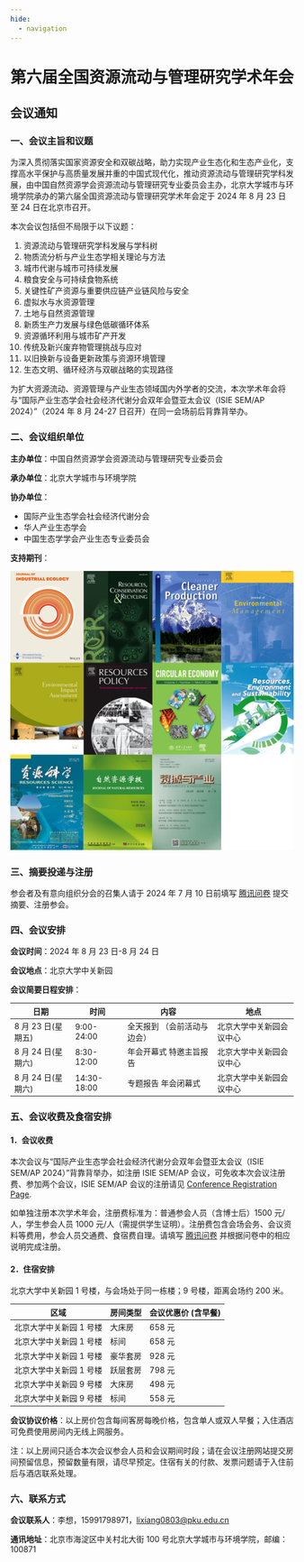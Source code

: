 ```yaml
---
hide:
  - navigation
---
```


# 第六届全国资源流动与管理研究学术年会

## 会议通知

### 一、会议主旨和议题

为深入贯彻落实国家资源安全和双碳战略，助力实现产业生态化和生态产业化，支撑高水平保护与高质量发展并重的中国式现代化，推动资源流动与管理研究学科发展，由中国自然资源学会资源流动与管理研究专业委员会主办，北京大学城市与环境学院承办的第六届全国资源流动与管理研究学术年会定于 2024 年 8 月 23 日至 24 日在北京市召开。

本次会议包括但不局限于以下议题：

1. 资源流动与管理研究学科发展与学科树
2. 物质流分析与产业生态学相关理论与方法
3. 城市代谢与城市可持续发展
4. 粮食安全与可持续食物系统
5. 关键性矿产资源与重要供应链产业链风险与安全
6. 虚拟水与水资源管理
7. 土地与自然资源管理
8. 新质生产力发展与绿色低碳循环体系
9. 资源循环利用与城市矿产开发
10. 传统及新兴废弃物管理挑战与应对
11. 以旧换新与设备更新政策与资源环境管理
12. 生态文明、循环经济与双碳战略的实现路径

为扩大资源流动、资源管理与产业生态领域国内外学者的交流，本次学术年会将与“国际产业生态学会社会经济代谢分会双年会暨亚太会议（ISIE SEM/AP 2024）”（2024 年 8 月 24-27 日召开）在同一会场前后背靠背举办。

### 二、会议组织单位

**主办单位**：中国自然资源学会资源流动与管理研究专业委员会

**承办单位**：北京大学城市与环境学院

**协办单位**：

- 国际产业生态学会社会经济代谢分会
- 华人产业生态学会
- 中国生态学学会产业生态专业委员会

**支持期刊**：

![1715847029826](image/index/1715847029826.png)

### 三、摘要投递与注册

参会者及有意向组织分会的召集人请于 2024 年 7 月 10 日前填写 [腾讯问卷](https://docs.qq.com/form/page/DSXZSRW9sUUpJekhW) 提交摘要、注册参会。

### 四、会议安排

**会议时间**：2024 年 8 月 23 日-8 月 24 日

**会议地点**：北京大学中关新园

**会议简要日程安排**：

| 日期               | 时间        | 内容                        | 地点                     |
| ------------------ | ----------- | --------------------------- | ------------------------ |
| 8 月 23 日(星期五) | 9:00-24:00  | 全天报到 （会前活动与边会） | 北京大学中关新园会议中心 |
| 8 月 24 日(星期六) | 8:30-12:00  | 年会开幕式 特邀主旨报告     | 北京大学中关新园会议中心 |
| 8 月 24 日(星期六) | 14:30-18:00 | 专题报告 年会闭幕式         | 北京大学中关新园会议中心 |

### 五、会议收费及食宿安排

#### 1．会议收费

本次会议与“国际产业生态学会社会经济代谢分会双年会暨亚太会议（ISIE SEM/AP 2024）”背靠背举办，如注册 ISIE SEM/AP 会议，可免收本次会议注册费、参加两个会议，ISIE SEM/AP 会议的注册请见 [Conference Registration Page](../Registration/index.md).

如单独注册本次学术年会，注册费标准为：普通参会人员（含博士后）1500 元/人，学生参会人员 1000 元/人（需提供学生证明）。注册费包含会场会务、会议资料等费用，参会人员交通费、食宿费自理。请填写 [腾讯问卷](https://docs.qq.com/form/page/DSXZSRW9sUUpJekhW) 并根据问卷中的相应说明完成注册。

#### 2．住宿安排

北京大学中关新园 1 号楼，与会场处于同一栋楼；9 号楼，距离会场约 200 米。

| 区域                    | 房间类型 | 会议优惠价 (含早餐) |
| ----------------------- | -------- | ------------------- |
| 北京大学中关新园 1 号楼 | 大床房   | 658 元              |
| 北京大学中关新园 1 号楼 | 标间     | 658 元              |
| 北京大学中关新园 1 号楼 | 豪华套房 | 928 元              |
| 北京大学中关新园 1 号楼 | 跃层套房 | 798 元              |
| 北京大学中关新园 9 号楼 | 大床房   | 498 元              |
| 北京大学中关新园 9 号楼 | 标间     | 558 元              |

**会议协议价格**：以上房价包含每间客房每晚价格，包含单人或双人早餐；入住酒店可免费使用房间内无线上网服务。

注：以上房间只适合本次会议参会人员和会议期间时段；请在会议注册网站提交房间预留信息，预留数量有限，请尽早预定。住宿有关的付款、发票问题请于入住前后与酒店联系处理。

### 六、联系方式

**会议联系人**：李想，15991798971，<lixiang0803@pku.edu.cn>

**通讯地址**：北京市海淀区中关村北大街 100 号北京大学城市与环境学院，邮编：100871
